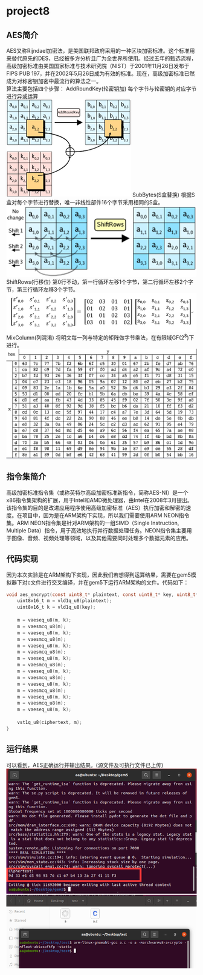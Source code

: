 # project8
## AES简介
AES又称Rijndael加密法，是美国联邦政府采用的一种区块加密标准。这个标准用来替代原先的DES，已经被多方分析且广为全世界所使用。经过五年的甄选流程，高级加密标准由美国国家标准与技术研究院（NIST）于2001年11月26日发布于FIPS PUB 197，并在2002年5月26日成为有效的标准。现在，高级加密标准已然成为对称密钥加密中最流行的算法之一。  
算法主要包括四个步骤：
AddRoundKey(轮密钥加)
  每个字节与轮密钥的对应字节进行异或运算  
![image](3.png)
SubBytes(S盒替换)
  根据S盒对每个字节进行替换，唯一非线性部件16个字节采用相同的S盒。  
![image](4.png)
ShiftRows(行移位)
  第0行不动，第一行循环左移1个字节，第二行循环左移2个字节，第三行循环左移3个字节。  
![image](5.png)
MixColumn(列混淆)
  将明文每一列与特定的矩阵做字节乘法，在有限域GF($`2^8`$)下进行。  
![image](6.png)

## 指令集简介
高级加密标准指令集（或称英特尔高级加密标准新指令，简称AES-NI）是一个x86指令集架构的扩展，用于Intel和AMD微处理器，由Intel在2008年3月提出。该指令集的目的是改进应用程序使用高级加密标准（AES）执行加密和解密的速度。在项目中，因为是在ARM架构下实现，所以我们需要使用ARM NEON指令集。ARM NEON指令集是针对ARM架构的一组SIMD（Single Instruction, Multiple Data）指令，用于高效地执行并行数据处理任务。NEON指令集主要用于图像、音频、视频处理等领域，以及其他需要同时处理多个数据元素的应用。

## 代码实现
因为本次实验是在ARM架构下实现，因此我们若想得到运算结果，需要在gem5模拟器下对c文件进行交叉编译，并在gem5下运行ARM架构的文件。代码如下：  
```c
void aes_encrypt(const uint8_t* plaintext, const uint8_t* key, uint8_t* ciphertext) {
    uint8x16_t m = vld1q_u8(plaintext);
    uint8x16_t k = vld1q_u8(key);

    m = vaeseq_u8(m, k);
    m = vaesmcq_u8(m);
    m = vaeseq_u8(m, k);
    m = vaesmcq_u8(m);
    m = vaeseq_u8(m, k);
    m = vaesmcq_u8(m);
    m = vaeseq_u8(m, k);
    m = vaesmcq_u8(m);
    m = vaeseq_u8(m, k);
    m = vaesmcq_u8(m);
    m = vaeseq_u8(m, k);
    m = vaesmcq_u8(m);
    m = vaeseq_u8(m, k);
    m = vaesmcq_u8(m);
    m = vaeseq_u8(m, k);

    vst1q_u8(ciphertext, m);
}
```

## 运行结果
可以看到，AES正确运行并输出结果。(源文件及可执行文件已上传)
![image](1.png)  
![image](2.png)
